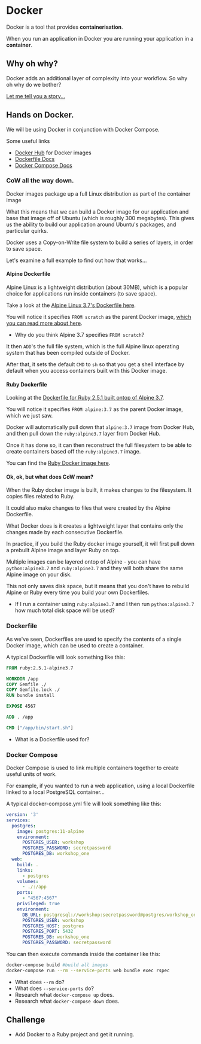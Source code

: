 # Docker

Docker is a tool that provides **containerisation**. 

When you run an application in Docker you are running your application in a **container**.

## Why oh why?

Docker adds an additional layer of complexity into your workflow. So why oh why do we bother?

[Let me tell you a story...](./story.md)

## Hands on Docker.

We will be using Docker in conjunction with Docker Compose.

Some useful links

* [Docker Hub](https://hub.docker.com/) for Docker images
* [Dockerfile Docs](https://docs.docker.com/engine/reference/builder/) 
* [Docker Compose Docs](https://docs.docker.com/compose/compose-file/)

### CoW all the way down.

Docker images package up a full Linux distribution as part of the container image

What this means that we can build a Docker image for our application and base that image off of Ubuntu (which is roughly 300 megabytes).
This gives us the ability to build our application around Ubuntu's packages, and particular quirks.

Docker uses a Copy-on-Write file system to build a series of layers, in order to save space.

Let's examine a full example to find out how that works...

#### Alpine Dockerfile

Alpine Linux is a lightweight distribution (about 30MB), which is a popular choice for applications run inside containers (to save space).

Take a look at the [Alpine Linux 3.7's Dockerfile here](https://github.com/gliderlabs/docker-alpine/blob/master/versions/library-3.7/x86_64/Dockerfile).

You will notice it specifies `FROM scratch` as the parent Docker image, [which you can read more about here](https://hub.docker.com/_/scratch/).

* Why do you think Alpine 3.7 specifies `FROM scratch`?

It then `ADD`'s the full file system, which is the full Alpine linux operating system that has been compiled outside of Docker.

After that, it sets the default `CMD` to `sh` so that you get a shell interface by default when you access containers built with this Docker image.

#### Ruby Dockerfile

Looking at the [Dockerfile for Ruby 2.5.1 built ontop of Alpine 3.7](https://github.com/docker-library/ruby/blob/master/2.5/alpine3.7/Dockerfile).

You will notice it specifies `FROM alpine:3.7` as the parent Docker image, which we just saw.

Docker will automatically pull down that `alpine:3.7` image from Docker Hub, and then pull down the `ruby:alpine3.7` layer from Docker Hub.

Once it has done so, it can then reconstruct the full filesystem to be able to create containers based off the `ruby:alpine3.7` image.

You can find the [Ruby Docker image here](https://hub.docker.com/_/ruby/).

#### Ok, ok, but what does CoW mean?

When the Ruby docker image is built, it makes changes to the filesystem. It copies files related to Ruby.

It could also make changes to files that were created by the Alpine Dockerfile.

What Docker does is it creates a lightweight layer that contains only the changes made by each consecutive Dockerfile.

In practice, if you build the Ruby docker image yourself, it will first pull down a prebuilt Alpine image and layer Ruby on top.

Multiple images can be layered ontop of Alpine - you can have `python:alpine3.7` and `ruby:alpine3.7` and they will both share the same Alpine image on your disk.

This not only saves disk space, but it means that you don't have to rebuild Alpine or Ruby every time you build your own Dockerfiles.

* If I run a container using `ruby:alpine3.7` and I then run `python:alpine3.7` how much total disk space will be used?

### Dockerfile

As we've seen, Dockerfiles are used to specify the contents of a single Docker image, which can be used to create a container.

A typical Dockerfile will look something like this:

```Dockerfile
FROM ruby:2.5.1-alpine3.7

WORKDIR /app
COPY Gemfile ./
COPY Gemfile.lock ./
RUN bundle install

EXPOSE 4567

ADD . /app

CMD ["/app/bin/start.sh"]
```

* What is a Dockerfile used for?

### Docker Compose

Docker Compose is used to link multiple containers together to create useful units of work.

For example, if you wanted to run a web application, using a local Dockerfile linked to a local PostgreSQL container...

A typical docker-compose.yml file will look something like this:

```yaml
version: '3'
services:
  postgres:
    image: postgres:11-alpine
    environment:
      POSTGRES_USER: workshop
      POSTGRES_PASSWORD: secretpassword
      POSTGRES_DB: workshop_one
  web:
    build: .
    links: 
      - postgres
    volumes:
      - ./:/app
    ports:
      - "4567:4567"
    privileged: true
    environment:
      DB_URL: postgresql://workshop:secretpassword@postgres/workshop_one
      POSTGRES_USER: workshop
      POSTGRES_HOST: postgres
      POSTGRES_PORT: 5432
      POSTGRES_DB: workshop_one
      POSTGRES_PASSWORD: secretpassword
```

You can then execute commands inside the container like this:

```bash
docker-compose build #build all images
docker-compose run --rm --service-ports web bundle exec rspec
```

* What does `--rm` do?
* What does `--service-ports` do?
* Research what `docker-compose up` does.
* Research what `docker-compose down` does.

## Challenge

* Add Docker to a Ruby project and get it running.

